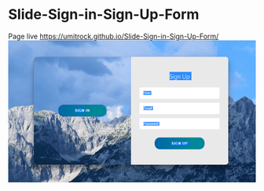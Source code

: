 # Slide-Sign-in-Sign-Up-Form
Page live https://umitrock.github.io/Slide-Sign-in-Sign-Up-Form/
<img src="https://github.com/UmitRock/Slide-Sign-in-Sign-Up-Form/blob/main/page.PNG?raw=true" alt="">
